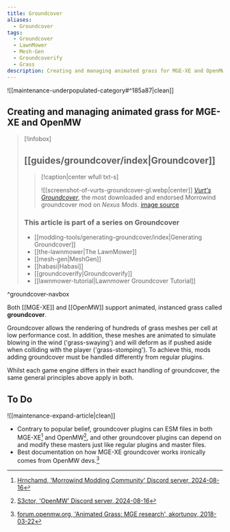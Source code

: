 ```yaml
---
title: Groundcover
aliases:
  - Groundcover
tags:
  - Groundcover
  - LawnMower
  - Mesh-Gen
  - Groundcoverify
  - Grass
description: Creating and managing animated grass for MGE-XE and OpenMW
---
```


![[maintenance-underpopulated-category#^185a87|clean]]

## Creating and managing animated grass for MGE-XE and OpenMW

> [!infobox]
> 
> ## [[guides/groundcover/index|Groundcover]]
> 
> > [!caption|center wfull txt-s]
> > 
> > ![[screenshot-of-vurts-groundcover-gl.webp|center]]
> > _[Vurt's Groundcover](https://www.nexusmods.com/morrowind/mods/31051)_, the most downloaded and endorsed Morrowind groundcover mod on _Nexus Mods_.
> > [image source](https://staticdelivery.nexusmods.com/mods/100/images/31051-2-1320366552.jpg)
> 
> ### This article is part of a series on Groundcover
> 
> - [[modding-tools/generating-groundcover/index|Generating Groundcover]]
> - [[the-lawnmower|The LawnMower]]
> - [[mesh-gen|MeshGen]]
> - [[habasi|Habasi]]
> - [[groundcoverify|Groundcoverify]]
> - [[lawnmower-tutorial|Lawnmower Groundcover Tutorial]]

^groundcover-navbox

Both [[MGE-XE]] and [[OpenMW]] support animated, instanced grass called **groundcover**. 

Groundcover allows the rendering of hundreds of grass meshes per cell at low performance cost. In addition, these meshes are animated to simulate blowing in the wind ('grass-swaying') and will deform as if pushed aside when colliding with the player ('grass-stomping'). To achieve this, mods adding groundcover must be handled differently from regular plugins.

Whilst each game engine differs in their exact handling of groundcover, the same general principles above apply in both.

## To Do

![[maintenance-expand-article|clean]]

- Contrary to popular belief, groundcover plugins can ESM files in both MGE-XE[^1] and OpenMW[^2], and other groundcover plugins can depend on and modify these masters just like regular plugins and master files.
- Best documentation on how MGE-XE groundcover works ironically comes from OpenMW devs.[^3]

[^1]: [Hrnchamd, 'Morrowind Modding Community' Discord server, 2024-08-16](https://discord.com/channels/210394599246659585/842003950723137536/1273642430876352553)
[^2]: [S3ctor, 'OpenMW' Discord server, 2024-08-16](https://discord.com/channels/260439894298460160/262662689489158145/1273661141146406963)
[^3]: [forum.openmw.org, 'Animated Grass: MGE research', akortunov, 2018-03-22](https://forum.openmw.org/viewtopic.php?t=5049)